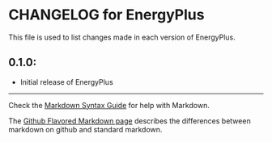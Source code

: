 # CHANGELOG for EnergyPlus

This file is used to list changes made in each version of EnergyPlus.

## 0.1.0:

* Initial release of EnergyPlus

- - -
Check the [Markdown Syntax Guide](http://daringfireball.net/projects/markdown/syntax) for help with Markdown.

The [Github Flavored Markdown page](http://github.github.com/github-flavored-markdown/) describes the differences between markdown on github and standard markdown.
